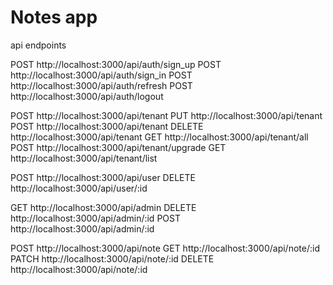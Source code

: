 # Notes app

api endpoints

POST    http://localhost:3000/api/auth/sign_up
POST    http://localhost:3000/api/auth/sign_in
POST    http://localhost:3000/api/auth/refresh
POST    http://localhost:3000/api/auth/logout

POST    http://localhost:3000/api/tenant
PUT     http://localhost:3000/api/tenant
POST    http://localhost:3000/api/tenant
DELETE  http://localhost:3000/api/tenant
GET     http://localhost:3000/api/tenant/all
POST    http://localhost:3000/api/tenant/upgrade
GET     http://localhost:3000/api/tenant/list

POST    http://localhost:3000/api/user
DELETE  http://localhost:3000/api/user/:id

GET     http://localhost:3000/api/admin
DELETE  http://localhost:3000/api/admin/:id
POST    http://localhost:3000/api/admin/:id

POST    http://localhost:3000/api/note
GET     http://localhost:3000/api/note/:id
PATCH   http://localhost:3000/api/note/:id
DELETE  http://localhost:3000/api/note/:id